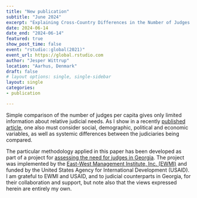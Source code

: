 ```yaml
---
title: "New publication"
subtitle: "June 2024"
excerpt: "Explaining Cross-Country Differences in the Number of Judges per Capita"
date: 2024-06-14
date_end: "2024-06-14"
featured: true
show_post_time: false
event: "rstudio::global(2021)"
event_url: https://global.rstudio.com
author: "Jesper Wittrup"
location: "Aarhus, Denmark"
draft: false
# layout options: single, single-sidebar
layout: single
categories:
- publication

---
```


Simple comparison of the number of judges per capita gives only limited information about relative judicial needs. As I show in a recently [published article](https://iacajournal.org/articles/10.36745/ijca.581), one also must consider social, demographic, political and economic variables, as well as systemic differences between the judiciaries being compared. 

The particular methodology applied in this paper has been developed as part of a project for [assessing the need for judges in Georgia](https://ewmi-ruleoflawgeo.org/uploads/files/4566AssessmentoftheneedforjudgesinGeorgia-ENG.pdf.pdf). The project was implemented by the [East-West Management Institute, Inc. (EWMI)](https://ewmi.org/) and funded by the United States Agency for International Development (USAID). I am grateful to EWMI and USAID, and to judicial counterparts in Georgia, for their collaboration and support, but note also that the views expressed herein are entirely my own.


